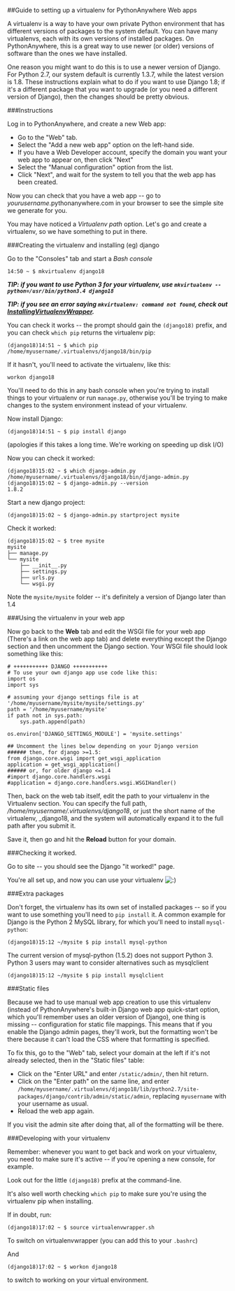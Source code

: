 
<!--
.. title: VirtualEnv for newer Django
.. slug: VirtualEnvForNewerDjango
.. date: 2015-05-13 14:35:28 UTC+01:00
.. tags:
.. category:
.. link:
.. description:
.. type: text
-->





##Guide to setting up a virtualenv for PythonAnywhere Web apps


A virtualenv is a way to have your own private Python environment that has different versions of packages to the system default. You can have many virtualenvs, each with its own versions of installed packages. On PythonAnywhere, this is a great way to use newer (or older) versions of software than the ones we have installed. 

One reason you might want to do this is to use a newer version of Django. For Python 2.7, our system default is currently 1.3.7, while the latest version is 1.8. These instructions explain what to do if you want to use Django 1.8; if it's a different package that you want to upgrade (or you need a different version of Django), then the changes should be pretty obvious. 


###Instructions


Log in to PythonAnywhere, and create a new Web app: 

  * Go to the "Web" tab. 
  * Select the "Add a new web app" option on the left-hand side. 
  * If you have a Web Developer account, specify the domain you want your web app to appear on, then click "Next" 
  * Select the "Manual configuration" option from the list. 
  * Click "Next", and wait for the system to tell you that the web app has been created. 

Now you can check that you have a web app -- go to *yourusername*.pythonanywhere.com in your browser to see the simple site we generate for you. 

You may have noticed a *Virtualenv path* option. Let's go and create a virtualenv, so we have something to put in there. 


###Creating the virtualenv and installing (eg) django


Go to the "Consoles" tab and start a *Bash console*

    14:50 ~ $ mkvirtualenv django18


***TIP: if you want to use Python 3 for your virtualenv, use `mkvirtualenv --python=/usr/bin/python3.4 django18`***

***TIP: if you see an error saying `mkvirtualenv: command not found`, check out [InstallingVirtualenvWrapper](/pages/InstallingVirtualenvWrapper).***

You can check it works -- the prompt should gain the `(django18)` prefix, and you can check `which pip` returns the virtualenv pip: 

    (django18)14:51 ~ $ which pip
    /home/myusername/.virtualenvs/django18/bin/pip


If it hasn't, you'll need to activate the virtualenv, like this: 

    workon django18


You'll need to do this in any bash console when you're trying to install things to your virtualenv or run `manage.py`, otherwise you'll be trying to make changes to the system environment instead of your virtualenv. 

Now install Django: 

    (django18)14:51 ~ $ pip install django


(apologies if this takes a long time. We're working on speeding up disk I/O) 

Now you can check it worked: 

    (django18)15:02 ~ $ which django-admin.py
    /home/myusername/.virtualenvs/django18/bin/django-admin.py
    (django18)15:02 ~ $ django-admin.py --version
    1.8.2


Start a new django project: 

    (django18)15:02 ~ $ django-admin.py startproject mysite


Check it worked: 

    (django18)15:02 ~ $ tree mysite
    mysite
    ├── manage.py
    └── mysite
        ├── __init__.py
        ├── settings.py
        ├── urls.py
        └── wsgi.py


Note the `mysite/mysite` folder -- it's definitely a version of Django later than 1.4 


###Using the virtualenv in your web app


Now go back to the **Web** tab and edit the WSGI file for your web app (There's a link on the web app tab) and delete everything except the Django section and then uncomment the Django section. Your WSGI file should look something like this: 

    # +++++++++++ DJANGO +++++++++++
    # To use your own django app use code like this:
    import os
    import sys

    # assuming your django settings file is at '/home/myusername/mysite/mysite/settings.py'
    path = '/home/myusername/mysite'
    if path not in sys.path:
        sys.path.append(path)

    os.environ['DJANGO_SETTINGS_MODULE'] = 'mysite.settings'

    ## Uncomment the lines below depending on your Django version
    ###### then, for django >=1.5:
    from django.core.wsgi import get_wsgi_application
    application = get_wsgi_application()
    ###### or, for older django <=1.4
    #import django.core.handlers.wsgi
    #application = django.core.handlers.wsgi.WSGIHandler()


Then, back on the web tab itself, edit the path to your virtualenv in the Virtualenv section. You can specify the full path, */home/myusername/.virtualenvs/django18*, or just the short name of the virtualenv, _django18, and the system will automatically expand it to the full path after you submit it. 

Save it, then go and hit the **Reload** button for your domain. 


###Checking it worked.


Go to site -- you should see the Django "it worked!" page. 

You're all set up, and now you can use your virtualenv ![:\)](/smile.png)


###Extra packages


Don't forget, the virtualenv has its own set of installed packages -- so if you want to use something you'll need to `pip install` it. A common example for Django is the Python 2 MySQL library, for which you'll need to install `mysql-python`: 

    (django18)15:12 ~/mysite $ pip install mysql-python    

The current version of mysql-python (1.5.2) does not support Python 3.  Python 3 users may want to consider alternatives such as mysqlclient

    (django18)15:12 ~/mysite $ pip install mysqlclient

###Static files


Because we had to use manual web app creation to use this virtualenv (instead of PythonAnywhere's built-in Django web app quick-start option, which you'll remember uses an older version of Django), one thing is missing -- configuration for static file mappings. This means that if you enable the Django admin pages, they'll work, but the formatting won't be there because it can't load the CSS where that formatting is specified. 

To fix this, go to the "Web" tab, select your domain at the left if it's not already selected, then in the "Static files" table: 

  * Click on the "Enter URL" and enter `/static/admin/`, then hit return. 
  * Click on the "Enter path" on the same line, and enter `/home/myusername/.virtualenvs/django18/lib/python2.7/site-packages/django/contrib/admin/static/admin`, replacing `myusername` with your username as usual. 
  * Reload the web app again. 

If you visit the admin site after doing that, all of the formatting will be there. 


###Developing with your virtualenv


Remember: whenever you want to get back and work on your virtualenv, you need to make sure it's active -- if you're opening a new console, for example. 

Look out for the little `(django18)` prefix at the command-line. 

It's also well worth checking `which pip` to make sure you're using the virtualenv pip when installing. 

If in doubt, run: 

    (django18)17:02 ~ $ source virtualenvwrapper.sh


To switch on virtualenvwrapper (you can add this to your `.bashrc`) 

And 

    (django18)17:02 ~ $ workon django18


to switch to working on your virtual environment. 
